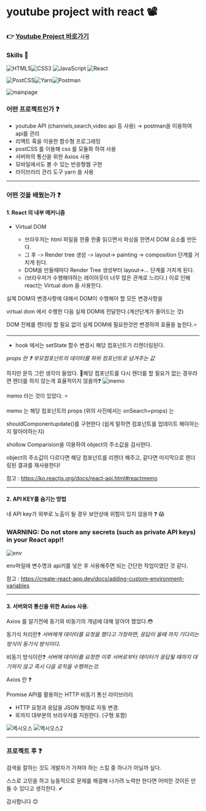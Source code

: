 # youtube project with react 📽

### 👉 [Youtube Project 바로가기](https://wogh002.github.io/youtube-project/ "프로젝트 바로가기")


### Skills 📝

<img alt="HTML5" src ="https://img.shields.io/badge/HTML5-E34F26.svg?&style=for-the-badge&logo=HTML5&logoColor=white"/><img alt="CSS3" src ="https://img.shields.io/badge/CSS3-1572B6.svg?&style=for-the-badge&logo=CSS3&logoColor=white"/>
<img alt="JavaScript" src ="https://img.shields.io/badge/JavaScript-F7DF1E.svg?&style=for-the-badge&logo=JavaScript&logoColor=black"/>
<img alt="React" src ="https://img.shields.io/badge/React-61DAFB.svg?&style=for-the-badge&logo=React&logoColor=black"/>

<img alt="PostCSS" src ="https://img.shields.io/badge/PostCSS-DD3A0A.svg?&style=for-the-badge&logo=PostCSS&logoColor=black"/><img alt="Yarn" src ="https://img.shields.io/badge/Yarn-2C8EBB.svg?&style=for-the-badge&logo=Yarn&logoColor=white"/><img alt="Postman" src ="https://img.shields.io/badge/Postman-FF6C37.svg?&style=for-the-badge&logo=Postman&logoColor=white"/>

![mainpage](https://user-images.githubusercontent.com/79042667/122963803-9365c000-d3c1-11eb-8efe-c720e4826767.png)

### 어떤 프로젝트인가 ❓
* youtube API (channels,search,video api 등 사용) -> postman을 이용하여 api를 관리
* 리액트 훅을 이용한 함수형 프로그래밍
* postCSS 를 이용해 css 를 모듈화 하여 사용
* 서버와의 통신을 위한 Axios 사용
* 모바일에서도 볼 수 있는 반응형웹 구현
* 라이브러리 관리 도구 yarn 을 사용

*****

### 어떤 것을 배웠는가 ❓

#### 1. React 의 내부 메커니즘
* Virtual DOM

  * 브라우저는 html 파일을 한줄 한줄 읽으면서 파싱을 한면서 DOM 요소를 만든다.
  * 그 후 -> Render tree 생성 -> layout-> painting -> composition 단계를 거치게 된다.
  * DOM을 만들때마다 Render Tree 생성부터 layout->... 단계를 거치게 된다.
  * (브라우저가 수행해야하는 레이아웃이 너무 많은 관계로 느리다.) 이로 인해 react는 Virtual dom 을 사용한다.

실제 DOM의 변경사항에 대해서 DOM이 수행해야 할 모든 변경사항을 

virtual dom 에서 수행한 다음 실제 DOM에 전달한다.(계산단계가 줄어드는 것)


DOM 전체를 렌더링 할 필요 없이 실제 DOM에 필요한것만 변경하여 효율을 높힌다.⭐
* * *
* hook 에서는 setState 함수 변경시 해당 컴포넌트가 리렌더링된다.

*props 란 ❓ 부모컴포넌트의 데이터를 하위 컴포넌트로 넘겨주는 값*

하지만 문득 그런 생각이 들었다. 🤔해당 컴포넌트를 다시 렌더를 할 필요가 없는 경우라면 렌더를 하지 않는게 효율적이지 않을까❓
![memo](https://user-images.githubusercontent.com/79042667/123030362-ad34f080-d41d-11eb-8682-3df28967527a.png)

memo 라는 것이 있었다. ⭐




memo 는 해당 컴포넌트의 props (위의 사진에서는 onSearch=props) 는


shouldComponentupdate()를 구현한다 (쉽게 말하면 컴포넌트를 업데이트 해야하는지 말아야하는지)


shollow Comparision을 이용하여 object의 주소값을 검사한다.

object의 주소값이 다르다면 해당 컴포넌트를 리렌더 해주고, 같다면 마지막으로 렌더링된 결과를 재사용한다!

참고 : https://ko.reactjs.org/docs/react-api.html#reactmemo

* * *
#### 2. API KEY를 숨기는 방법
내 API key가 외부로 노출이 될 경우 보안상에 위험이 있지 않을까 ❓ 😱
### WARNING: Do not store any secrets (such as private API keys) in your React app!!


![env](https://user-images.githubusercontent.com/79042667/123034039-c476dc80-d423-11eb-912a-45e3e882de2f.png)

env파일에 변수명과 api키를 넣은 후 사용해주면 되는 간단한 작업이였던 것 같다.

참고 : https://create-react-app.dev/docs/adding-custom-environment-variables

* * *
#### 3. 서버와의 통신을 위한 Axios 사용.

Axios 를 알기전에 동기와 비동기의 개념에 대해 알아야 했었다.😳

동기식 처리란❓
*서버에게 데이터를 요청을 했다고 가정하면, 응답이 올때 까지 기다리는 방식이 동기식 방식이다.*

비동기 방식이란❓
*서버에 데이터를 요청한 이후 서버로부터 데이터가 응답될 때까지 대기하지 않고 즉시 다음 로직을 수행하는것.*



Axios 란 ❓

Promise API를 활용하는 HTTP 비동기 통신 라이브러리

* HTTP 요청과 응답을 JSON 형태로 자동 변경.
* IE까지 대부분의 브라우저를 지원한다. (구형 포함)


![엑시오스](https://user-images.githubusercontent.com/79042667/123042317-97312b00-d431-11eb-88c5-db078a3fae09.png)
![엑시오스2](https://user-images.githubusercontent.com/79042667/123042319-97c9c180-d431-11eb-9379-ee19a58aeb67.png)

* * *

### 프로젝트 후  ❓



검색을 잘하는 것도 개발자가 가져야 하는 스킬 중 하나가 아닐까 싶다.


스스로 고민을 하고 능동적으로 문제를 해결해 나가려 노력만 한다면 어떠한 것이든 만들 수 있다고 생각한다. ✔

감사합니다 😊




















  





